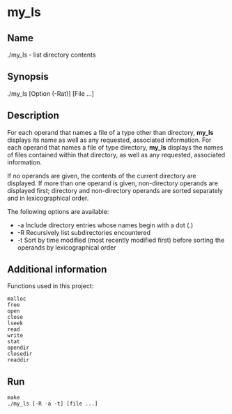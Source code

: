 # my_ls

## Name
./my_ls - list directory contents

## Synopsis
./my_ls [Option (-Rat)] [File ...]

## Description
For each operand that names a file of a type other than directory, **my_ls** displays its name as well as any requested, associated information. For each operand that names a file of type directory, **my_ls** displays the names of files contained within that directory, as well as any requested, associated information.

If no operands are given, the contents of the current directory are displayed. If more than one operand is given, non-directory operands are displayed first; directory and non-directory operands are sorted separately and in lexicographical order.

The following options are available:

- -a Include directory entries whose names begin with a dot (.)
- -R Recursively list subdirectories encountered
- -t Sort by time modified (most recently modified first) before sorting the operands by lexicographical order

## Additional information
Functions used in this project:
```
malloc
free
open
close
lseek
read
write
stat
opendir
closedir
readdir
```

## Run
```
make
./my_ls [-R -a -t] [file ...]
```
